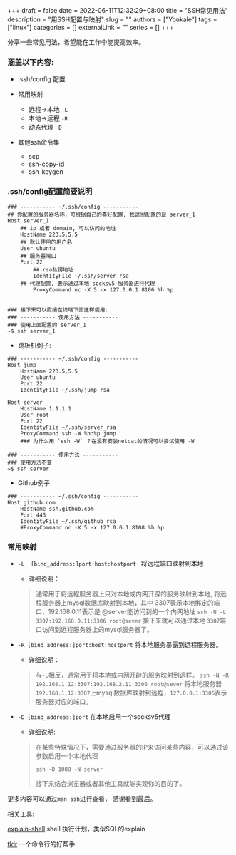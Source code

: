 +++
draft = false
date = 2022-06-11T12:32:29+08:00
title = "SSH常见用法"
description = "用SSH配置与映射"
slug = ""
authors = ["Youkale"]
tags = ["linux"]
categories = []
externalLink = ""
series = []
+++

分享一些常见用法，希望能在工作中能提高效率。

### 涵盖以下内容:

- .ssh/config 配置
- 常用映射
  - 远程->本地 `-L`
  - 本地->远程 `-R`
  - 动态代理 `-D`

- 其他ssh命令集
  - scp
  - ssh-copy-id
  - ssh-keygen

### .ssh/config配置简要说明

```shell
### ----------- ~/.ssh/config -----------
## 你配置的服务器名称，可根据自己的喜好配置, 我这里配置的是 server_1
Host server_1  																		
    ## ip 或者 domain, 可以访问的地址
    HostName 223.5.5.5 														
    ## 默认使用的用户名
    User ubuntu  																	
    ## 服务器端口
    Port 22  																			
		## rsa私钥地址
		IdentityFile ~/.ssh/server_rsa 
    ## 代理配置, 表示通过本地 socksv5 服务器进行代理
		ProxyCommand nc -X 5 -x 127.0.0.1:8106 %h %p  


### 接下来可以直接在终端下面这样使用: 
### ----------- 使用方法 -----------
### 使用上面配置的 server_1
~$ ssh server_1

```

- 跳板机例子:

```shell
### ----------- ~/.ssh/config -----------
Host jump
    HostName 223.5.5.5
    User ubuntu
    Port 22
    IdentityFile ~/.ssh/jump_rsa
    
Host server
    HostName 1.1.1.1
    User root
    Port 22
    IdentityFile ~/.ssh/server_rsa
    ProxyCommand ssh -W %h:%p jump 
    ### 为什么用 `ssh -W` ？在没有安装netcat的情况可以尝试使用 -W 
    
### ----------- 使用方法 -----------
### 使用方法不变
~$ ssh server
```

 - Github例子

```shell
### ----------- ~/.ssh/config -----------
Host github.com
    HostName ssh.github.com
    Port 443
    IdentityFile ~/.ssh/github_rsa
    #ProxyCommand nc -X 5 -x 127.0.0.1:8108 %h %p
```



### 常用映射

- `-L  [bind_address:]port:host:hostport `  将远程端口映射到本地
  - 详细说明：

  
  > 通常用于将远程服务器上只对本地或内网开辟的服务映射到本地, 
  > 将远程服务器上mysql数据库映射到本地，其中 3307表示本地绑定的端口，192.168.0.11表示是 @server能访问到的一个内网地址
  > `ssh -N -L 3307:192.168.0.11:3306 root@sever`
  > 接下来就可以通过本地 `3307`端口访问到远程服务器上的mysql服务器了。
  
- `-R [bind_address:]port:host:hostport` 将本地服务暴露到远程服务器。
  
  - 详细说明：
  
  
  > 与`-L`相反，通常用于将本地或内网开辟的服务映射到远程。
  > `ssh -N -R 192.168.1.12:3307:192.168.2.11:3306 root@sever`
  > 将本地服务器`192.168.1.12:3307`上mysql数据库映射到远程，`127.0.0.1:3306`表示服务器对应的端口。 
  
- `-D [bind_address:]port` 在本地启用一个socksv5代理

  - 详细说明:

  
  >在某些特殊情况下，需要通过服务器的IP来访问某些内容，可以通过该参数启用一个本地代理
  >
  >`ssh -D 1080 -N server`
  >
  >接下来结合浏览器或者其他工具就能实现你的目的了。



更多内容可以通过`man ssh`进行查看， 感谢看到最后。

相关工具:

[explain-shell](https://explainshell.com) shell 执行计划，类似SQL的explain

[tldr](https://github.com/isacikgoz/tldr) 一个命令行的好帮手

